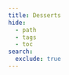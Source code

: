 ```yaml
---
title: Desserts
hide:
  - path
  - tags
  - toc
search:
  exclude: true
---
```


<!-- material/tags { scope: true, include: [dessert] } -->